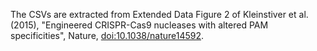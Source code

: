 The CSVs are extracted from Extended Data Figure 2 of Kleinstiver et al. (2015),
"Engineered CRISPR-Cas9 nucleases with altered PAM specificities", Nature,
[doi:10.1038/nature14592]( http://www.nature.com/nature/journal/vaop/ncurrent/full/nature14592.html).